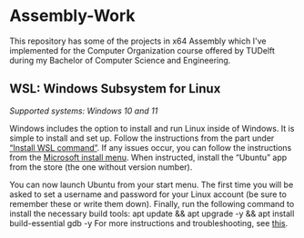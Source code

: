 # Assembly-Work
This repository has some of the projects in x64 Assembly which I've implemented for the Computer Organization course offered by TUDelft during my Bachelor of Computer Science and Engineering.

## WSL: Windows Subsystem for Linux
$\textit{Supported systems: Windows 10 and 11}$

Windows includes the option to install and run Linux inside of Windows. It is simple to install and set up. Follow the instructions from the part under [“Install WSL command”](https://docs.microsoft.com/en-us/windows/wsl/install). If any issues occur, you can follow the instructions from the [Microsoft install menu](https://docs.microsoft.com/en-us/windows/wsl/install-manual). When instructed, install the “Ubuntu” app from the store (the one without version number).

You can now launch Ubuntu from your start menu. The first time you will be asked to set a username and password for your Linux account (be sure to remember these or write them down). Finally, run the following command to install the necessary build tools:
apt update && apt upgrade -y && apt install build-essential gdb -y
For more instructions and troubleshooting, see [this](https://docs.microsoft.com/en-us/windows/wsl/troubleshooting).
